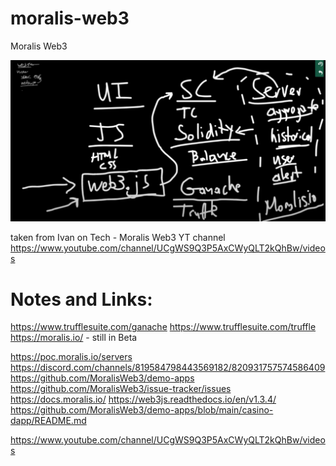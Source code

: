 # moralis-web3
Moralis Web3

![Alt text](./web3.0.png?raw=true "Web3.0")

taken from Ivan on Tech - Moralis Web3 YT channel
https://www.youtube.com/channel/UCgWS9Q3P5AxCWyQLT2kQhBw/videos

# Notes and Links:

https://www.trufflesuite.com/ganache
https://www.trufflesuite.com/truffle
https://moralis.io/ - still in Beta

https://poc.moralis.io/servers
https://discord.com/channels/819584798443569182/820931757574586409
https://github.com/MoralisWeb3/demo-apps
https://github.com/MoralisWeb3/issue-tracker/issues
https://docs.moralis.io/
https://web3js.readthedocs.io/en/v1.3.4/
https://github.com/MoralisWeb3/demo-apps/blob/main/casino-dapp/README.md

https://www.youtube.com/channel/UCgWS9Q3P5AxCWyQLT2kQhBw/videos